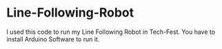 # Line-Following-Robot
I used this code to run my Line Following Robot in Tech-Fest. You have to install Arduino Software to run it.
